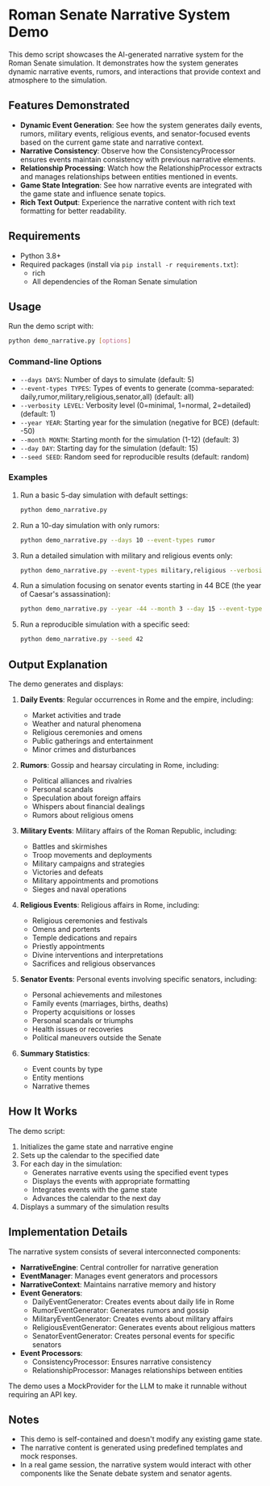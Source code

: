# Roman Senate Narrative System Demo

This demo script showcases the AI-generated narrative system for the Roman Senate simulation. It demonstrates how the system generates dynamic narrative events, rumors, and interactions that provide context and atmosphere to the simulation.

## Features Demonstrated

- **Dynamic Event Generation**: See how the system generates daily events, rumors, military events, religious events, and senator-focused events based on the current game state and narrative context.
- **Narrative Consistency**: Observe how the ConsistencyProcessor ensures events maintain consistency with previous narrative elements.
- **Relationship Processing**: Watch how the RelationshipProcessor extracts and manages relationships between entities mentioned in events.
- **Game State Integration**: See how narrative events are integrated with the game state and influence senate topics.
- **Rich Text Output**: Experience the narrative content with rich text formatting for better readability.

## Requirements

- Python 3.8+
- Required packages (install via `pip install -r requirements.txt`):
  - rich
  - All dependencies of the Roman Senate simulation

## Usage

Run the demo script with:

```bash
python demo_narrative.py [options]
```

### Command-line Options

- `--days DAYS`: Number of days to simulate (default: 5)
- `--event-types TYPES`: Types of events to generate (comma-separated: daily,rumor,military,religious,senator,all) (default: all)
- `--verbosity LEVEL`: Verbosity level (0=minimal, 1=normal, 2=detailed) (default: 1)
- `--year YEAR`: Starting year for the simulation (negative for BCE) (default: -50)
- `--month MONTH`: Starting month for the simulation (1-12) (default: 3)
- `--day DAY`: Starting day for the simulation (default: 15)
- `--seed SEED`: Random seed for reproducible results (default: random)

### Examples

1. Run a basic 5-day simulation with default settings:
   ```bash
   python demo_narrative.py
   ```

2. Run a 10-day simulation with only rumors:
   ```bash
   python demo_narrative.py --days 10 --event-types rumor
   ```

3. Run a detailed simulation with military and religious events only:
   ```bash
   python demo_narrative.py --event-types military,religious --verbosity 2
   ```

4. Run a simulation focusing on senator events starting in 44 BCE (the year of Caesar's assassination):
   ```bash
   python demo_narrative.py --year -44 --month 3 --day 15 --event-types senator
   ```

5. Run a reproducible simulation with a specific seed:
   ```bash
   python demo_narrative.py --seed 42
   ```

## Output Explanation

The demo generates and displays:

1. **Daily Events**: Regular occurrences in Rome and the empire, including:
   - Market activities and trade
   - Weather and natural phenomena
   - Religious ceremonies and omens
   - Public gatherings and entertainment
   - Minor crimes and disturbances

2. **Rumors**: Gossip and hearsay circulating in Rome, including:
   - Political alliances and rivalries
   - Personal scandals
   - Speculation about foreign affairs
   - Whispers about financial dealings
   - Rumors about religious omens

3. **Military Events**: Military affairs of the Roman Republic, including:
   - Battles and skirmishes
   - Troop movements and deployments
   - Military campaigns and strategies
   - Victories and defeats
   - Military appointments and promotions
   - Sieges and naval operations

4. **Religious Events**: Religious affairs in Rome, including:
   - Religious ceremonies and festivals
   - Omens and portents
   - Temple dedications and repairs
   - Priestly appointments
   - Divine interventions and interpretations
   - Sacrifices and religious observances

5. **Senator Events**: Personal events involving specific senators, including:
   - Personal achievements and milestones
   - Family events (marriages, births, deaths)
   - Property acquisitions or losses
   - Personal scandals or triumphs
   - Health issues or recoveries
   - Political maneuvers outside the Senate

6. **Summary Statistics**:
   - Event counts by type
   - Entity mentions
   - Narrative themes

## How It Works

The demo script:

1. Initializes the game state and narrative engine
2. Sets up the calendar to the specified date
3. For each day in the simulation:
   - Generates narrative events using the specified event types
   - Displays the events with appropriate formatting
   - Integrates events with the game state
   - Advances the calendar to the next day
4. Displays a summary of the simulation results

## Implementation Details

The narrative system consists of several interconnected components:

- **NarrativeEngine**: Central controller for narrative generation
- **EventManager**: Manages event generators and processors
- **NarrativeContext**: Maintains narrative memory and history
- **Event Generators**:
  - DailyEventGenerator: Creates events about daily life in Rome
  - RumorEventGenerator: Generates rumors and gossip
  - MilitaryEventGenerator: Creates events about military affairs
  - ReligiousEventGenerator: Generates events about religious matters
  - SenatorEventGenerator: Creates personal events for specific senators
- **Event Processors**:
  - ConsistencyProcessor: Ensures narrative consistency
  - RelationshipProcessor: Manages relationships between entities

The demo uses a MockProvider for the LLM to make it runnable without requiring an API key.

## Notes

- This demo is self-contained and doesn't modify any existing game state.
- The narrative content is generated using predefined templates and mock responses.
- In a real game session, the narrative system would interact with other components like the Senate debate system and senator agents.